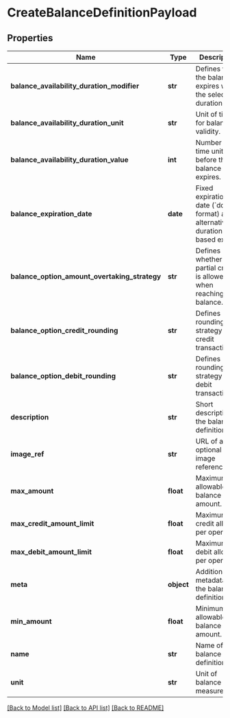 # CreateBalanceDefinitionPayload

## Properties
Name | Type | Description | Notes
------------ | ------------- | ------------- | -------------
**balance_availability_duration_modifier** | **str** | Defines when the balance expires within the selected duration. | [optional] 
**balance_availability_duration_unit** | **str** | Unit of time for balance validity. | [optional] 
**balance_availability_duration_value** | **int** | Number of time units before the balance expires. | [optional] 
**balance_expiration_date** | **date** | Fixed expiration date (&#x60;dd/mm&#x60; format) as an alternative to duration-based expiry. | [optional] 
**balance_option_amount_overtaking_strategy** | **str** | Defines whether partial credit is allowed when reaching max balance. | [optional] 
**balance_option_credit_rounding** | **str** | Defines rounding strategy for credit transactions. | [optional] 
**balance_option_debit_rounding** | **str** | Defines rounding strategy for debit transactions. | [optional] 
**description** | **str** | Short description of the balance definition. | [optional] 
**image_ref** | **str** | URL of an optional image reference. | [optional] 
**max_amount** | **float** | Maximum allowable balance amount. | [optional] 
**max_credit_amount_limit** | **float** | Maximum credit allowed per operation. | [optional] 
**max_debit_amount_limit** | **float** | Maximum debit allowed per operation. | [optional] 
**meta** | **object** | Additional metadata for the balance definition. | [optional] 
**min_amount** | **float** | Minimum allowable balance amount. | [optional] 
**name** | **str** | Name of the balance definition. | 
**unit** | **str** | Unit of balance measurement. | 

[[Back to Model list]](../README.md#documentation-for-models) [[Back to API list]](../README.md#documentation-for-api-endpoints) [[Back to README]](../README.md)


